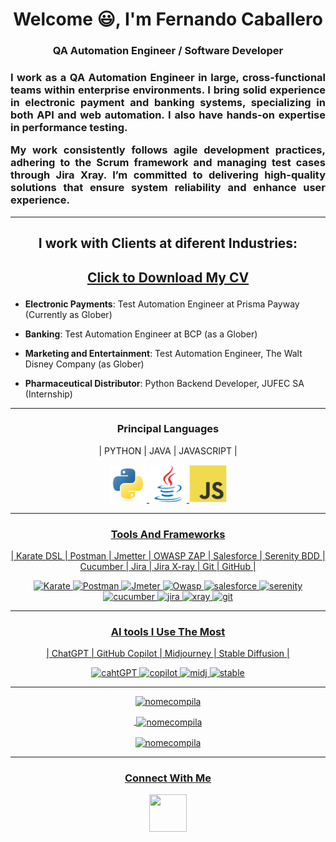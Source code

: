 <h1 align="center">Welcome 😃, I'm Fernando Caballero </h1>
<h3 align="center">QA Automation Engineer / Software Developer</h3>

<h3 align="justify">I work as a QA Automation Engineer in large, cross-functional teams within enterprise environments. I bring solid experience in electronic payment and banking systems, specializing in both API and web automation. I also have hands-on expertise in performance testing.

My work consistently follows agile development practices, adhering to the Scrum framework and managing test cases through Jira Xray. I’m committed to delivering high-quality solutions that ensure system reliability and enhance user experience.</h3>

<hr>

<h2 align="center"> I work with Clients at diferent Industries: </h2>
 
 <h2 align="center"> 
 
  [Click to Download My CV](https://drive.google.com/file/d/1lNWx1JP-m-CzBOberB4rCrElNCQGW0nj/view?usp=sharing) 
 </h2>

- **Electronic Payments**: Test Automation Engineer at Prisma Payway (Currently as Glober)
  
- **Banking**: Test Automation Engineer at BCP (as a Glober)

- **Marketing and Entertainment**: Test Automation Engineer, The Walt Disney Company (as Glober)

-  **Pharmaceutical Distributor**: Python Backend Developer, JUFEC SA (Internship)
<hr>

<h3 align="center">Principal Languages</h3>

<p align="center">
  | PYTHON | JAVA | JAVASCRIPT |
</p>
<p align="center"> <a href="https://angular.io" target="_blank" rel="noreferrer"> 
  <a href="https://www.python.org" target="_blank" rel="noreferrer"> <img src="https://raw.githubusercontent.com/devicons/devicon/master/icons/python/python-original.svg" alt="python" width="60" height="60"/> </a> <a href="https://www.java.com" target="_blank" rel="noreferrer"> <img src="https://raw.githubusercontent.com/devicons/devicon/master/icons/java/java-original.svg" alt="java" width="60" height="60"/> </a>
  <a href="https://developer.mozilla.org/en-US/docs/Web/JavaScript" target="_blank" rel="noreferrer"> <img src="https://raw.githubusercontent.com/devicons/devicon/master/icons/javascript/javascript-original.svg" alt="javascript" width="60" height="60"/> 
</p>

<hr>

<h3 align="center">Tools And Frameworks</h3>
<p align="center">
| Karate DSL | Postman | Jmetter | OWASP ZAP | Salesforce | Serenity BDD | Cucumber | Jira | Jira X-ray | Git | GitHub |
</p>
<p align="center">
<a href="https://developer.mozilla.org/en-US/docs/Web/JavaScript" target="_blank" rel="noreferrer"> <img src="https://upload.wikimedia.org/wikipedia/commons/thumb/f/f7/Karate_software_logo.svg/1200px-Karate_software_logo.svg.png" alt="Karate" width="60" height="60"/>
<a href="https://developer.mozilla.org/en-US/docs/Web/JavaScript" target="_blank" rel="noreferrer"> <img src="https://www.svgrepo.com/show/354202/postman-icon.svg" alt="Postman" width="60" height="60"/>
<a href="https://developer.mozilla.org/en-US/docs/Web/JavaScript" target="_blank" rel="noreferrer"> <img src="https://images.peerspot.com/image/upload/c_scale,f_auto,q_auto,w_200/hNMJJ78MbNcvroPwWE3TSr3f.jpg" alt="Jmeter" width="60" height="60"/>
<a href="https://developer.mozilla.org/en-US/docs/Web/JavaScript" target="_blank" rel="noreferrer"> <img src="https://banner2.cleanpng.com/20180502/ozq/kisspng-owasp-zap-vulnerability-penetration-test-proxy-ser-web-application-5aea65947a30d0.0276627015253108685005.jpg" alt="Owasp" width="60" height="60"/>
<a href="https://developer.mozilla.org/en-US/docs/Web/JavaScript" target="_blank" rel="noreferrer"> <img src="https://upload.wikimedia.org/wikipedia/commons/thumb/f/f9/Salesforce.com_logo.svg/2560px-Salesforce.com_logo.svg.png" alt="salesforce" width="70" height="60"/>
<a href="https://developer.mozilla.org/en-US/docs/Web/JavaScript" target="_blank" rel="noreferrer"> <img src="https://avatars.githubusercontent.com/u/9455201?s=280&v=4" alt="serenity" width="60" height="60"/>
<a href="https://developer.mozilla.org/en-US/docs/Web/JavaScript" target="_blank" rel="noreferrer"> <img src="https://static.javatpoint.com/tutorial/cucumber/images/cucumber-testing-tutorial.png" alt="cucumber" width="60" height="60"/>
<a href="https://developer.mozilla.org/en-US/docs/Web/JavaScript" target="_blank" rel="noreferrer"> <img src="https://cdn.icon-icons.com/icons2/2699/PNG/512/atlassian_jira_logo_icon_170511.png" alt="jira" width="60" height="60"/>
<a href="https://developer.mozilla.org/en-US/docs/Web/JavaScript" target="_blank" rel="noreferrer"> <img src="https://play-lh.googleusercontent.com/DTMp4aVzalUoCFj6XGPBMXg6pEvhL2entVp6_LS7nVpuPZzdF5CI3AzIOYIsqiAyND8u=w240-h480-rw" alt="xray" width="60" height="60"/>
<a href="https://developer.mozilla.org/en-US/docs/Web/JavaScript" target="_blank" rel="noreferrer"> <img src="https://git-scm.com/images/logos/downloads/Git-Icon-1788C.png" alt="git" width="60" height="60"/>
</p>
  
<hr>

<h3 align="center">AI tools I Use The Most</h3>
<p align="center">
| ChatGPT | GitHub Copilot | Midjourney | Stable Diffusion | 
</p>
<p align="center">
<a href="https://developer.mozilla.org/en-US/docs/Web/JavaScript" target="_blank" rel="noreferrer"> <img src="https://cdn-icons-png.flaticon.com/512/11865/11865338.png" alt="cahtGPT" width="60" height="60"/>
<a href="https://developer.mozilla.org/en-US/docs/Web/JavaScript" target="_blank" rel="noreferrer"> <img src="https://miro.medium.com/v2/resize:fit:700/0*oRRpMJ9XqkRnYLhW.png" alt="copilot" width="60" height="60"/>
<a href="https://developer.mozilla.org/en-US/docs/Web/JavaScript" target="_blank" rel="noreferrer"> <img src="https://www.n7net.com/wp-content/uploads/2023/06/Midjourney-logo.png" alt="midj" width="60" height="60"/>
<a href="https://developer.mozilla.org/en-US/docs/Web/JavaScript" target="_blank" rel="noreferrer"> <img src="https://stablediffusion.fr/sd.png" alt="stable" width="60" height="60"/>
</p>

<hr>

<p align="center"><img  src="https://github-readme-stats.vercel.app/api/top-langs?username=nomecompila&show_icons=true&locale=en&layout=compact" alt="nomecompila" /></p>

<p align="center">&nbsp;<img align="center" src="https://github-readme-stats.vercel.app/api?username=nomecompila&show_icons=true&locale=en" alt="nomecompila" /></p>

<p align="center"><img align="center" src="https://github-readme-streak-stats.herokuapp.com/?user=nomecompila&" alt="nomecompila" /></p>

<hr>

<h3 align="center">Connect With Me</h3>
<p align="center">
<a target="_blank" href="https://www.linkedin.com/in/qa-fer-caballero/"><img align="center" src="https://raw.githubusercontent.com/rahuldkjain/github-profile-readme-generator/master/src/images/icons/Social/linked-in-alt.svg" height="60" width="60" /></a>
</p>
